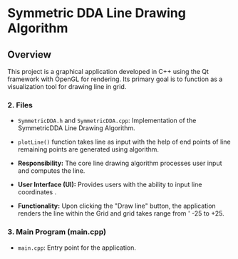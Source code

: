 # Symmetric DDA Line Drawing Algorithm
 
## Overview
This project is a graphical application developed in C++ using the Qt framework with OpenGL for rendering. Its primary goal is to function as a visualization tool for drawing line in grid. 
 

### 2. Files
   - `SymmetricDDA.h` and `SymmetricDDA.cpp`: Implementation of the SymmetricDDA Line Drawing Algorithm.

   - `plotLine()` function takes line as input with the help of end points of line remaining points are generated using algorithm.
 
   - **Responsibility:** The core line drawing algorithm processes user input and computes the line.
 
   - **User Interface (UI):** Provides users with the ability to input line coordinates .
   
   - **Functionality:** Upon clicking the "Draw line" button, the application renders the line within the Grid and grid takes range from '
   -25 to +25.
 
### 3. Main Program (main.cpp)
   - `main.cpp`: Entry point for the application.

   
